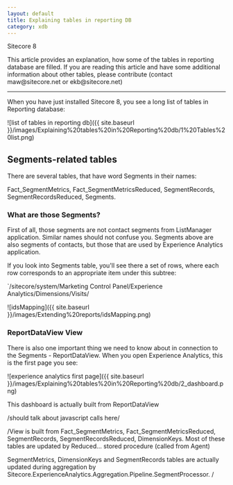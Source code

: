 ```yaml
---
layout: default
title: Explaining tables in reporting DB
category: xdb
---
```

<p><span class="glyphicon glyphicon-tag"></span> Sitecore 8</p>
This article provides an explanation, how some of the tables in reporting database are filled. If you are reading this article and have some additional information about other tables, please contribute (contact maw@sitecore.net or ekb@sitecore.net)

---
When you have just installed Sitecore 8, you see a long list of tables in Reporting database:

![list of tables in reporting db]({{ site.baseurl }}/images/Explaining%20tables%20in%20Reporting%20db/1%20Tables%20list.png)


## Segments-related tables
There are several tables, that have word Segments in their names:

Fact_SegmentMetrics, 
Fact_SegmentMetricsReduced, 
SegmentRecords, 
SegmentRecordsReduced, 
Segments.

### What are those Segments?

First of all, those segments are not contact segments from ListManager application. Similar names should not confuse you.
Segments above are also segments of contacts, but those that are used by Experience Analytics application.

If you look into Segments table, you'll see there a set of rows, where each row corresponds to an appropriate item under this subtree:

`/sitecore/system/Marketing Control Panel/Experience Analytics/Dimensions/Visits/

![idsMapping]({{ site.baseurl }}/images/Extending%20reports/idsMapping.png)

### ReportDataView View

There is also one important thing we need to know about in connection to the Segments - ReportDataView. When you open Experience Analytics, this is the first page you see:

![experience analytics first page]({{ site.baseurl }}/images/Explaining%20tables%20in%20Reporting%20db/2_dashboard.png)

This dashboard is actually built from ReportDataView

/should talk about javascript calls here/

/View is built from Fact_SegmentMetrics, Fact_SegmentMetricsReduced, SegmentRecords, SegmentRecordsReduced, DimensionKeys.
Most of these tables are updated by Reduced… stored procedure (called from Agent)

SegmentMetrics, DimensionKeys and SegmentRecords tables are actually updated during aggregation by Sitecore.ExperienceAnalytics.Aggregation.Pipeline.SegmentProcessor. /
